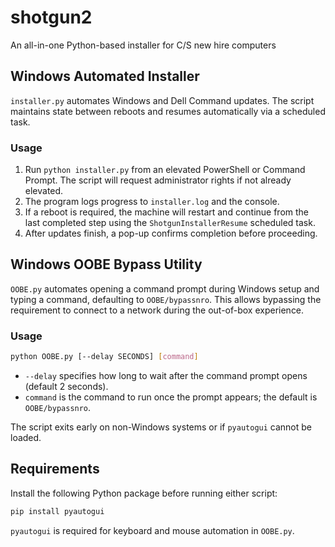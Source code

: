 # shotgun2
An all-in-one Python-based installer for C/S new hire computers

## Windows Automated Installer

`installer.py` automates Windows and Dell Command updates. The script maintains state between reboots and resumes automatically via a scheduled task.
### Usage
1. Run `python installer.py` from an elevated PowerShell or Command Prompt. The script will request administrator rights if not already elevated.
2. The program logs progress to `installer.log` and the console.
3. If a reboot is required, the machine will restart and continue from the last completed step using the `ShotgunInstallerResume` scheduled task.
4. After updates finish, a pop-up confirms completion before proceeding.

## Windows OOBE Bypass Utility

`OOBE.py` automates opening a command prompt during Windows setup and typing a command, defaulting to `OOBE/bypassnro`. This allows bypassing the requirement to connect to a network during the out-of-box experience.

### Usage
```bash
python OOBE.py [--delay SECONDS] [command]
```
- `--delay` specifies how long to wait after the command prompt opens (default 2 seconds).
- `command` is the command to run once the prompt appears; the default is `OOBE/bypassnro`.

The script exits early on non-Windows systems or if `pyautogui` cannot be loaded.

## Requirements

Install the following Python package before running either script:

```bash
pip install pyautogui
```

`pyautogui` is required for keyboard and mouse automation in `OOBE.py`.
